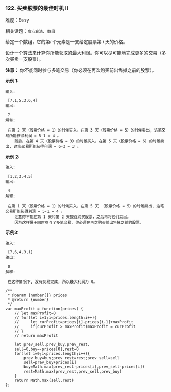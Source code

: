 ### 122. 买卖股票的最佳时机 II

难度：Easy

相关话题：`贪心算法`、`数组`

给定一个数组，它的第*i*  个元素是一支给定股票第 *i*  天的价格。



设计一个算法来计算你所能获取的最大利润。你可以尽可能地完成更多的交易（多次买卖一支股票）。



**注意：** 你不能同时参与多笔交易（你必须在再次购买前出售掉之前的股票）。



**示例 1:** 



```
输入:

 [7,1,5,3,6,4]
输出:

 7
解释:

 在第 2 天（股票价格 = 1）的时候买入，在第 3 天（股票价格 = 5）的时候卖出, 这笔交易所能获得利润 = 5-1 = 4 。
    随后，在第 4 天（股票价格 = 3）的时候买入，在第 5 天（股票价格 = 6）的时候卖出, 这笔交易所能获得利润 = 6-3 = 3 。
```


**示例 2:** 



```
输入:

 [1,2,3,4,5]
输出:

 4
解释:

 在第 1 天（股票价格 = 1）的时候买入，在第 5 天 （股票价格 = 5）的时候卖出, 这笔交易所能获得利润 = 5-1 = 4 。
    注意你不能在第 1 天和第 2 天接连购买股票，之后再将它们卖出。
    因为这样属于同时参与了多笔交易，你必须在再次购买前出售掉之前的股票。
```


**示例3:** 



```
输入:

 [7,6,4,3,1]
输出:

 0
解释:

 在这种情况下, 没有交易完成, 所以最大利润为 0。
```

```
/**
 * @param {number[]} prices
 * @return {number}
 */
var maxProfit = function(prices) {
    // let maxProfit=0
    // for(let i=1;i<prices.length;i++){
    //     let curProfit=prices[i]-prices[i-1]+maxProfit
    //     if(curProfit > maxProfit)maxProfit = curProfit
    // }
    // return maxProfit
    
    let prev_sell,prev_buy,prev_rest,
    sell=0,buy=-prices[0],rest=0
    for(let i=0;i<prices.length;i++){
        prev_buy=buy;prev_rest=rest;prev_sell=sell
        sell=prev_buy+prices[i]
        buy=Math.max(prev_rest-prices[i],prev_sell-prices[i])
        rest=Math.max(prev_rest,prev_sell,prev_buy)
    }
    return Math.max(sell,rest)
};
```

